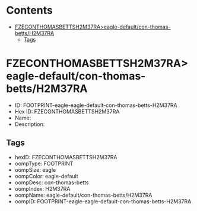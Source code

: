 



Contents
========

* [FZECONTHOMASBETTSH2M37RA>eagle-default/con-thomas-betts/H2M37RA](#fzeconthomasbettsh2m37raeagle-defaultcon-thomas-bettsh2m37ra)
	* [Tags](#tags)

# FZECONTHOMASBETTSH2M37RA>eagle-default/con-thomas-betts/H2M37RA

- ID: FOOTPRINT-eagle-eagle-default-con-thomas-betts-H2M37RA
- Hex ID: FZECONTHOMASBETTSH2M37RA
- Name: 
- Description: 

## Tags

- hexID: FZECONTHOMASBETTSH2M37RA
- oompType: FOOTPRINT
- oompSize: eagle
- oompColor: eagle-default
- oompDesc: con-thomas-betts
- oompIndex: H2M37RA
- oompName: eagle-default/con-thomas-betts/H2M37RA
- oompID: FOOTPRINT-eagle-eagle-default-con-thomas-betts-H2M37RA
